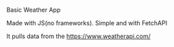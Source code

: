 Basic Weather App

Made with JS(no frameworks).
Simple and with FetchAPI

It pulls data from the https://www.weatherapi.com/

